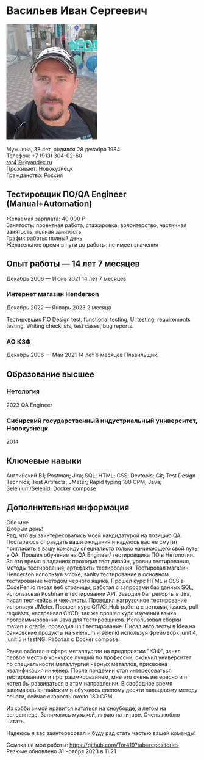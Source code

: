 # Васильев Иван Сергеевич
![фото](/img/1663158425981.JPEG)

Мужчина, 38 лет, родился 28 декабря 1984  
Телефон: +7 (913) 304-02-60  
tor419@yandex.ru  
Проживает: Новокузнецк  
Гражданство: Россия  

## Тестировщик ПО/QA Engineer (Manual+Automation)
Желаемая зарплата: 40 000 ₽    
Занятость: проектная работа, стажировка, волонтерство, частичная занятость, полная занятость  
График работы: полный день  
Желательное время в пути до работы: не имеет значения

## Опыт работы — 14 лет 7 месяцев
Декабрь 2006 — Июнь 2021
14 лет 7 месяцев

### Интернет магазин Henderson
Декабрь 2022 — Январь 2023 2 месяца

Тестировщик ПО
Design test, functional testing, UI testing, requirements testing. Writing checklists, test cases, bug reports.

### АО КЗФ
Декабрь 2006 — Май 2021 14 лет 6 месяцев
Плавильщик.

## Образование высшее
### Нетология
2023
QA Engineer

### Сибирский государственный индустриальный университет, Новокузнецк
2014

## Ключевые навыки
Английский B1; Postman; Jira; SQL; HTML; CSS; Devtools; Git; Test Design Technics; Test Artifacts; JMeter; Rapid typing 180 CPM; Java; Selenium/Selenid; Docker compose

## Дополнительная информация
Обо мне  
Добрый день!  
Рад, что вы заинтересовались моей кандидатурой на позицию QA. Постараюсь оправдать ваши ожидания и надеюсь вас не смутит пригласить в вашу команду специалиста только начинающего свой путь в QA. Прошел обучение на QA Engineer/ тестировщика ПО в Нетологии. За это время в заданиях проходил тест дизайн, уровни тестирования, методы тестирования, артефакты тестирования. Тестировал магазин Henderson используя smoke, sanlty тестирование в основном тестирование методом черного ящика. Прошел курс HTML и CSS в CodePen.io писал веб страницы, работал с запросами баз данных SQL, использовал Postman в тестировании API. Заводил баг репорты в Jira, писал тест-кейсы и чек-листы. Проводил нагрузочное тестирование используя JMeter. Прошел курс GIT/GitHub работа с ветками, issues, pull requesrs, настраивал CI/CD, так же прошел  курс изучения языка программирования Java для тестировщиков. Использовал сборки maven и gradle, проводил unit тестирование. Писал авто тесты в Idea на банковские продукты на selenium и selenid используя фреймворк junit 4, junit 5 и testNG. Работал с Docker compose.

Ранее работал в сфере металлургии на предприятии "КЗФ", занял первое место в конкурсе лучший по профессии, окончил университет по специальности металлургия черных металлов, присвоена квалификация инженер. После пандемии стал интересоваться тестированием и программированием, мне это очень интересно и я хотел бы развиваться в этом направлении. В свободное время занимаюсь английским и обучаюсь слепому десяти пальцевому методу печати, сейчас скорость около 180 CPM.

Из хобби зимой нравится кататься на сноуборде, а летом на велосипеде. Занимаюсь музыкой, играю на гитаре. Очень люблю читать.

Надеюсь я вас заинтересовал и буду рад стать частью вашей команды!

Ссылка на мои работы: https://github.com/Tor419?tab=repositories  
Резюме обновлено 31 ноября 2023 в 11:21

